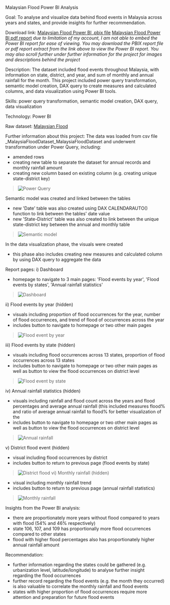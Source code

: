 Malaysian Flood Power BI Analysis

Goal: To analyse and visualize data behind flood events in Malaysia across years and states, and provide insights for further recommendation.

Download link:
[Malaysian Flood Power BI .pbix file](https://github.com/imranhadi13/portfolio-projects/blob/93b41cac9453b108ff249d9f385846fb21db460c/Power%20BI%20projects/Malaysian%20Flood/Malaysian%20Flood%20Dataset.pbix)
[Malaysian Flood Power BI pdf report](https://github.com/imranhadi13/portfolio-projects/blob/93b41cac9453b108ff249d9f385846fb21db460c/Power%20BI%20projects/Malaysian%20Flood/Malaysian%20Flood.pdf)
 *due to limitation of my account, I am not able to embed the Power BI report for ease of viewing. You may download the PBIX report file or pdf report extract from the link above to view the Power BI report. You may also scroll further under further information for the project for images and descriptions behind the project*

Description: 
The dataset included flood events throughout Malaysia, with information on state, district, and year, and sum of  monthly and annual rainfall for the month. This project included power query transformation, semantic model creation, DAX query to create measures and calculated columns, and data visualization using Power BI tools.

Skills: power query transformation, semantic model creation, DAX query, data visualization

Technology: Power BI 

Raw dataset: [Malaysian Flood](https://github.com/imranhadi13/portfolio-projects/blob/49f59a052eb34cf4466614e778f5cb5cddd820e0/Power%20BI%20projects/Malaysian%20Flood/_MalaysiaFloodDataset_MalaysiaFloodDataset.csv)

Further information about this project:
The data was loaded from csv file _MalaysiaFloodDataset_MalaysiaFloodDataset and underwent transformation under Power Query, including:
- amended rows 
- creating new table to separate the dataset for annual records and monthly rainfall amount
- creating new column based on existing column (e.g. creating unique state-district key)
>![Power Query](https://github.com/imranhadi13/portfolio-projects/blob/49f59a052eb34cf4466614e778f5cb5cddd820e0/Power%20BI%20projects/Malaysian%20Flood/screenshots/power%20query.png)

Semantic model was created and linked between the tables
- new 'Date' table was also created using DAX CALENDARAUTO() function to link between the tables' date value
- new 'State-District' table was also created to link between the unique state-district key between the annual and monthly table 
>![Semantic model](https://github.com/imranhadi13/portfolio-projects/blob/49f59a052eb34cf4466614e778f5cb5cddd820e0/Power%20BI%20projects/Malaysian%20Flood/screenshots/semantic%20model.png)

In the data visualization phase, the visuals were created
- this phase also includes creating new measures and calculated column by using DAX query to aggregate the data 

Report pages: 
i) Dashboard
- homepage to navigate to 3 main pages: 'Flood events by year', 'Flood events by states', 'Annual rainfall statistics'
>![Dashboard](https://github.com/imranhadi13/portfolio-projects/blob/49f59a052eb34cf4466614e778f5cb5cddd820e0/Power%20BI%20projects/Malaysian%20Flood/screenshots/dashboard.png)

ii) Flood events by year (hidden) 
- visuals including proportion of flood occurrences for the year, number of flood occurrences, and trend of flood of occurrences across the year 
- includes button to navigate to homepage or two other main pages
>![Flood event by year](https://github.com/imranhadi13/portfolio-projects/blob/49f59a052eb34cf4466614e778f5cb5cddd820e0/Power%20BI%20projects/Malaysian%20Flood/screenshots/flood%20by%20year.png)

iii) Flood events by state (hidden) 
- visuals including flood occurrences across 13 states, proportion of flood occurrences across 13 states 
- includes button to navigate to homepage or two other main pages as well as button to view the flood occurrences on district level 
>![Flood event by state](https://github.com/imranhadi13/portfolio-projects/blob/7077f64584c767cdc51ff8563ebb36d5c48cb2e7/Power%20BI%20projects/Malaysian%20Flood/screenshots/flood%20by%20state.png)

iv) Annual rainfall statistics (hidden)
- visuals including rainfall and flood count across the years and flood percentages and average annual rainfall (this included measures flood% and ratio of average annual rainfall to flood% for better visualization of the 
- includes button to navigate to homepage or two other main pages as well as button to view the flood occurrences on district level
>![Annual rainfall](https://github.com/imranhadi13/portfolio-projects/blob/49f59a052eb34cf4466614e778f5cb5cddd820e0/Power%20BI%20projects/Malaysian%20Flood/screenshots/annual%20rainfall.png)

v) District flood event (hidden) 
- visual including flood occurrences by district 
- includes button to return to previous page (flood events by state) 
>![District flood](https://github.com/imranhadi13/portfolio-projects/blob/49f59a052eb34cf4466614e778f5cb5cddd820e0/Power%20BI%20projects/Malaysian%20Flood/screenshots/district%20flood.png)
vi) Monthly rainfall (hidden) 
- visual including monthly rainfall trend 
- includes button to return to previous page (annual rainfall statistics)
>![Monthly rainfall](https://github.com/imranhadi13/portfolio-projects/blob/49f59a052eb34cf4466614e778f5cb5cddd820e0/Power%20BI%20projects/Malaysian%20Flood/screenshots/monthly%20rainfall.png)

Insights from the Power BI analysis:
- there are proportionately more years without flood compared to years with flood (54% and 46% respectively)
- state 106, 107, and 109 has proportionally more flood occurrences compared to other states
- flood with higher flood percentages also has proportionately higher annual rainfall amount

Recommendation:
- further information regarding the states could be gathered (e.g. urbanization level, latitude/longitude) to analyse further insight regarding the flood occurrences 
- further record regarding the flood events (e.g. the month they occurred) is also valuable to correlate the monthly rainfall and flood events 
- states with higher proportion of flood occurrences require more attention and preparation for future flood events
